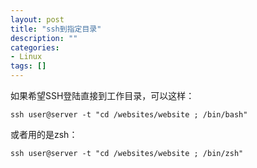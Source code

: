 ```yaml
---
layout: post
title: "ssh到指定目录"
description: ""
categories: 
- Linux
tags: []
---
```


如果希望SSH登陆直接到工作目录，可以这样：

	ssh user@server -t "cd /websites/website ; /bin/bash"

或者用的是zsh：

	ssh user@server -t "cd /websites/website ; /bin/zsh"
